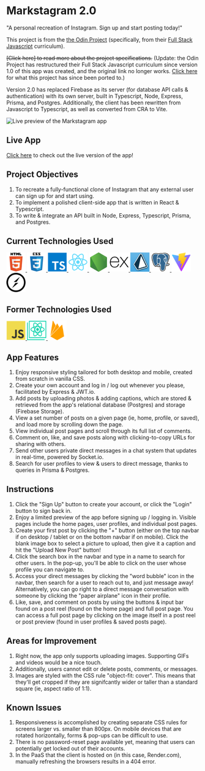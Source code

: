 # Markstagram 2.0

"A personal recreation of Instagram. Sign up and start posting today!"

This project is from the [the Odin Project](https://www.theodinproject.com) (specifically, from their [Full Stack Javascript](https://www.theodinproject.com/paths/full-stack-javascript) curriculum).

~~[Click here] to read more about the project specifications.~~ (Update: the Odin Project has restructured their Full Stack Javascript curriculum since version 1.0 of this app was created, and the original link no longer works. [Click here](https://www.theodinproject.com/lessons/nodejs-odin-book) for what this project has since been ported to.)

Version 2.0 has replaced Firebase as its server (for database API calls & authentication) with its own server, built in Typescript, Node, Express, Prisma, and Postgres. Additionally, the client has been rewritten from Javascript to Typescript, as well as converted from CRA to Vite.

![Live preview of the Markstagram app](./client/public/images/sample.gif)

## Live App

[Click here](https://markstagram-client.onrender.com/) to check out the live version of the app!

## Project Objectives

1. To recreate a fully-functional clone of Instagram that any external user can sign up for and start using.
2. To implement a polished client-side app that is written in React & Typescript.
3. To write & integrate an API built in Node, Express, Typescript, Prisma, and Postgres.

## Current Technologies Used

<p align="left"> 
<a href="https://developer.mozilla.org/en-US/docs/Web/HTML" target="_blank"> <img src="https://raw.githubusercontent.com/devicons/devicon/master/icons/html5/html5-original-wordmark.svg" alt="html5" width="50" height="50"/> </a> 
<a href="https://developer.mozilla.org/en-US/docs/Web/CSS" target="_blank"> <img src="https://raw.githubusercontent.com/devicons/devicon/master/icons/css3/css3-original-wordmark.svg" alt="css3" width="50" height="50"/> </a>
<a href="https://www.typescriptlang.org/" target="_blank"> <img src="https://raw.githubusercontent.com/devicons/devicon/master/icons/typescript/typescript-original.svg" alt="typescript" width="50" height="50"/> </a>
<a href="https://reactjs.org/" target="_blank"> <img src="https://raw.githubusercontent.com/devicons/devicon/master/icons/react/react-original.svg" alt="react" width="50" height="50"/> </a>
<a href="https://nodejs.org/en/learn/getting-started/introduction-to-nodejs" target="_blank"> <img src="https://raw.githubusercontent.com/devicons/devicon/master/icons/nodejs/nodejs-original.svg" alt="nodejs" width="50" height="50"/> </a>
<a href="https://expressjs.com/" target="_blank"> <img src="https://raw.githubusercontent.com/devicons/devicon/master/icons/express/express-original.svg" alt="express" width="50" height="50"/> </a>
<a href="https://www.prisma.io/" target="_blank"> <img src="./client/public/images/prisma.png" alt="prisma" width="50" height="50"/> </a>
<a href="https://www.postgresql.org/" target="_blank"> <img src="https://raw.githubusercontent.com/devicons/devicon/master/icons/postgresql/postgresql-original.svg" alt="postgres" width="50" height="50"/> </a>
<a href="https://vitejs.dev/" target="_blank"> <img src="./client/public/images/vite.svg" alt="vite" width="50" height="50"/> </a>
<a href="https://socket.io/" target="_blank"> <img src="https://raw.githubusercontent.com/devicons/devicon/master/icons/socketio/socketio-original.svg" alt="socket.io" width="50" height="50"/> </a>
</p>

## Former Technologies Used

<p align="left"> 
<a href="https://developer.mozilla.org/en-US/docs/Web/JavaScript" target="_blank"> <img src="https://raw.githubusercontent.com/devicons/devicon/master/icons/javascript/javascript-original.svg" alt="javascript" width="50" height="50"/> </a>
<a href="https://create-react-app.dev/" target="_blank"> <img src="./client/public/images/cra.png" alt="creat-react-app" width="50" height="50"/> </a>
<a href="https://firebase.google.com/" target="_blank"> <img src="https://raw.githubusercontent.com/devicons/devicon/1119b9f84c0290e0f0b38982099a2bd027a48bf1/icons/firebase/firebase-plain.svg" alt="firebase" width="50" height="50"/> </a>
</p>

## App Features

1. Enjoy responsive styling tailored for both desktop and mobile, created from scratch in vanilla CSS.
2. Create your own account and log in / log out whenever you please, facilitated by Express & JWT.io.
3. Add posts by uploading photos & adding captions, which are stored & retrieved from the app's relational database (Postgres) and storage (Firebase Storage).
4. View a set number of posts on a given page (ie, home, profile, or saved), and load more by scrolling down the page.
5. View individual post pages and scroll through its full list of comments.
6. Comment on, like, and save posts along with clicking-to-copy URLs for sharing with others.
7. Send other users private direct messages in a chat system that updates in real-time, powered by Socket.io.
8. Search for user profiles to view & users to direct message, thanks to queries in Prisma & Postgres.

## Instructions

1. Click the "Sign Up" button to create your account, or click the "Login" button to sign back in.
2. Enjoy a limited preview of the app before signing up / logging in. Visible pages include the home pages, user profiles, and individual post pages.
3. Create your first post by clicking the "+" button (either on the top navbar if on desktop / tablet or on the bottom navbar if on mobile). Click the blank image box to select a picture to upload, then give it a caption and hit the "Upload New Post" button!
4. Click the search box in the navbar and type in a name to search for other users. In the pop-up, you'll be able to click on the user whose profile you can navigate to.
5. Access your direct messages by clicking the "word bubble" icon in the navbar, then search for a user to reach out to, and just message away! Alternatively, you can go right to a direct message conversation with someone by clicking the "paper airplane" icon in their profile.
6. Like, save, and comment on posts by using the buttons & input bar found on a post reel (found on the home page) and full post page. You can access a full post page by clicking on the image itself in a post reel or post preview (found in user profiles & saved posts page).

## Areas for Improvement

1. Right now, the app only supports uploading images. Supporting GIFs and videos would be a nice touch.
2. Additionally, users cannot edit or delete posts, comments, or messages.
3. Images are styled with the CSS rule "object-fit: cover". This means that they'll get cropped if they are signifcantly wider or taller than a standard square (ie, aspect ratio of 1:1).

## Known Issues

1. Responsiveness is accomplished by creating separate CSS rules for screens larger vs. smaller than 800px. On mobile devices that are rotated horizontally, forms & pop-ups can be difficult to use.
2. There is no password-reset page available yet, meaning that users can potentially get locked out of their accounts.
3. In the PaaS that the client is hosted on (in this case, Render.com), manually refreshing the browsers results in a 404 error.
